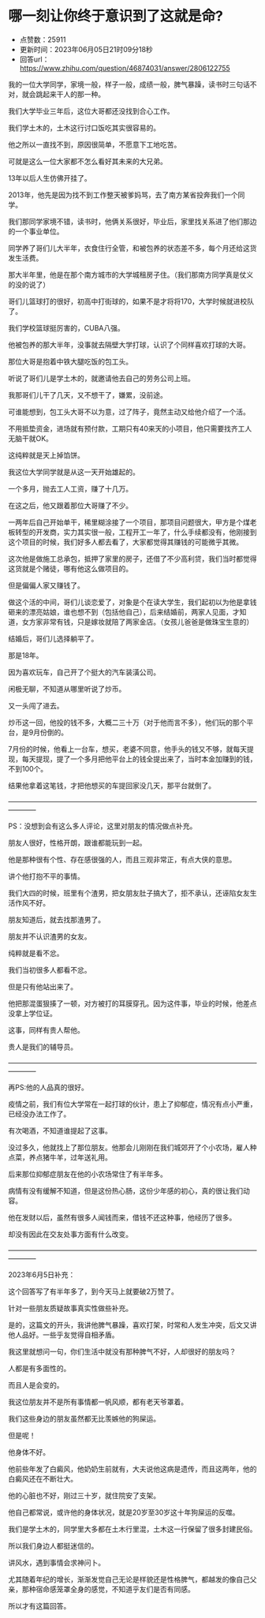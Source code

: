 # 哪一刻让你终于意识到了这就是命?
- 点赞数：25911
- 更新时间：2023年06月05日21时09分18秒
- 回答url：https://www.zhihu.com/question/46874031/answer/2806122755
<body>
 <p data-pid="pxr1p3Fi">我的一位大学同学，家境一般，样子一般，成绩一般，脾气暴躁，读书时三句话不对，就会跳起来干人的那一种。</p>
 <p data-pid="A94_utM9">我们大学毕业三年后，这位大哥都还没找到合心工作。</p>
 <p data-pid="5RhIO38W">我们学土木的，土木这行讨口饭吃其实很容易的。</p>
 <p data-pid="wPPE-iYJ">他之所以一直找不到，原因很简单，不愿意下工地吃苦。</p>
 <p data-pid="s8izL9Lz">可就是这么一位大家都不怎么看好其未来的大兄弟。</p>
 <p data-pid="-ZzSVDqV">13年以后人生仿佛开挂了。</p>
 <p data-pid="v3Ca5Pbw">2013年，他先是因为找不到工作整天被爹妈骂，去了南方某省投奔我们一个同学。</p>
 <p data-pid="VeZFn4B1">我们那同学家境不错，读书时，他俩关系很好，毕业后，家里找关系进了他们那边的一个事业单位。</p>
 <p data-pid="9OGsoX27">同学养了哥们儿大半年，衣食住行全管，和被包养的状态差不多，每个月还给这货发生活费。</p>
 <p data-pid="p4kSKXT1">那大半年里，他是在那个南方城市的大学城租房子住。（我们那南方同学真是仗义的没的说了）</p>
 <p data-pid="VEAyZ76s">哥们儿篮球打的很好，初高中打街球的，如果不是才将将170，大学时候就进校队了。</p>
 <p data-pid="O5y-w36Z">我们学校篮球挺厉害的，CUBA八强。</p>
 <p data-pid="6LQScTK_">他被包养的那大半年，没事就去隔壁大学打球，认识了个同样喜欢打球的大哥。</p>
 <p data-pid="mGfLVhRu">那位大哥是抱着中铁大腿吃饭的包工头。</p>
 <p data-pid="j_ilRBZV">听说了哥们儿是学土木的，就邀请他去自己的劳务公司上班。</p>
 <p data-pid="9wq4PWH6">我那哥们儿干了几天，又不想干了，嫌累，没前途。</p>
 <p data-pid="HfagBTkQ">可谁能想到，包工头大哥不以为意，过了阵子，竟然主动又给他介绍了一个活。</p>
 <p data-pid="ZR14aGN_">不用抵垫资金，进场就有预付款，工期只有40来天的小项目，他只需要找齐工人无脑干就OK。</p>
 <p data-pid="VqOsDvd8">这纯粹就是天上掉馅饼。</p>
 <p data-pid="8LZWCq5m">我这位大学同学就是从这一天开始雄起的。</p>
 <p data-pid="zgP-tb6I">一个多月，抛去工人工资，赚了十几万。</p>
 <p data-pid="UpseK0xo">在这之后，他又跟着那位大哥赚了不少。</p>
 <p data-pid="eW45lmbQ">一两年后自己开始单干，稀里糊涂接了一个项目，那项目问题很大，甲方是个煤老板转型的开发商，实力其实很一般，工程开工一年了，什么手续都没有，他刚接到这个项目的时候，我们好多人都去看了，大家都觉得其赚钱的可能微乎其微。</p>
 <p data-pid="6NF35V71">这次他是做施工总承包，抵押了家里的房子，还借了不少高利贷，我们当时都觉得这货就是个赌徒，哪有他这么做项目的。</p>
 <p data-pid="7mJ-psPR">但是偏偏人家又赚钱了。</p>
 <p data-pid="t5QcaORh">做这个活的中间，哥们儿谈恋爱了，对象是个在读大学生，我们起初以为他是拿钱砸来的漂亮姑娘，谁也想不到（包括他自己），后来结婚前，两家人见面，才知道，女方家非常有钱，只是嫁妆就陪了两家金店。（女孩儿爸爸是做珠宝生意的）</p>
 <p data-pid="OTAt0TEp">结婚后，哥们儿选择躺平了。</p>
 <p data-pid="CuKv9DvF">那是18年。</p>
 <p data-pid="sxfBrY-D">因为喜欢玩车，自己开了个挺大的汽车装潢公司。</p>
 <p data-pid="oKucpLJM">闲极无聊，不知道从哪里听说了炒币。</p>
 <p data-pid="3znVK8H0">又一头闯了进去。</p>
 <p data-pid="z9cIzWpM">炒币这一回，他投的钱不多，大概二三十万（对于他而言不多），他们玩的那个平台，是9月份倒的。</p>
 <p data-pid="Kb8MWGGK">7月份的时候，他看上一台车，想买，老婆不同意，他手头的钱又不够，就每天提现，每天提现，提了一个多月把他平台上的钱全提出来了，当时本金加赚到的钱，不到100个。</p>
 <p data-pid="YYWVjHq9">结果他拿着这笔钱，才把他想买的车提回家没几天，那平台就倒了。</p>
 <p data-pid="yQLalo8i">————————————————————————————————————————</p>
 <p data-pid="PxB6EnS1">PS：没想到会有这么多人评论，这里对朋友的情况做点补充。</p>
 <p data-pid="rPl4jhKH">朋友人很好，性格开朗，跟谁都能玩到一起。</p>
 <p data-pid="f5NYuth7">他是那种很有个性、存在感很强的人，而且三观非常正，有点大侠的意思。</p>
 <p data-pid="BzX27bwi">讲个他打抱不平的事情。</p>
 <p data-pid="MKyw77Mr">我们大四的时候，班里有个渣男，把女朋友肚子搞大了，拒不承认，还诬陷女友生活作风不好。</p>
 <p data-pid="uWJQiffE">朋友知道后，就去找那渣男了。</p>
 <p data-pid="RHg9THcN">朋友并不认识渣男的女友。</p>
 <p data-pid="HL57uxHc">纯粹就是看不忿。</p>
 <p data-pid="XSVcLNCf">我们当初很多人都看不忿。</p>
 <p data-pid="Qnem_ldP">但是只有他站出来了。</p>
 <p data-pid="il_BYSzC">他把那混蛋狠揍了一顿，对方被打的耳膜穿孔。因为这件事，毕业的时候，他差点没拿上学位证。</p>
 <p data-pid="yCWEL0fR">这事，同样有贵人帮他。</p>
 <p data-pid="zECMJoAD">贵人是我们的辅导员。</p>
 <p data-pid="l5W5ESQu">————————————————————————————————————————</p>
 <p data-pid="NoyvRQdk">再PS:他的人品真的很好。</p>
 <p data-pid="jXTcuSBP">疫情之前，我们有位大学常在一起打球的伙计，患上了抑郁症，情况有点小严重，已经没办法工作了。</p>
 <p data-pid="fSyA3mzs">有次喝酒，不知道谁提起了这事。</p>
 <p data-pid="NEGuUUxy">没过多久，他就找上了那位朋友。他那会儿刚刚在我们城郊开了个小农场，雇人种点菜，养点猪牛羊，过年送礼用。</p>
 <p data-pid="xAnT9U4E">后来那位抑郁症朋友在他的小农场常住了有半年多。</p>
 <p data-pid="QI3XEm_9">病情有没有缓解不知道，但是这份热心肠，这份少年感的初心，真的很让我们动容。</p>
 <p data-pid="KEtwDGG_">他在发财以后，虽然有很多人闻钱而来，借钱不还这种事，他经历了很多。</p>
 <p data-pid="HLnz4liQ">却没有因此在交友处事方面有什么改变。</p>
 <p data-pid="VMNvAzkt">————————————————————————————————————————</p>
 <p data-pid="vetjOFZN">2023年6月5日补充：</p>
 <p data-pid="D-7sCy6r">这个回答写了有半年多了，到今天马上就要破2万赞了。</p>
 <p data-pid="Ft0X1sU9">针对一些朋友质疑故事真实性做些补充。</p>
 <p data-pid="SVyNlUkD">是的，这篇文的开头，我讲他脾气暴躁，喜欢打架，时常和人发生冲突，后文又讲他人品好。一些乎友觉得自相矛盾。</p>
 <p data-pid="kwLR9awv">我这里就想问一句，你们生活中就没有那种脾气不好，人却很好的朋友吗？</p>
 <p data-pid="qYvZSUaS">人都是有多面性的。</p>
 <p data-pid="0Xb-Wzb3">而且人是会变的。</p>
 <p data-pid="11yunyg9">我这位朋友并不是所有事情都一帆风顺，都有老天爷罩着。</p>
 <p data-pid="SzNFpv9F">我们这些身边的朋友虽然都无比羡嫉他的狗屎运。</p>
 <p data-pid="NUE1DyRf">但是呢！</p>
 <p data-pid="1KM9AdUj">他身体不好。</p>
 <p data-pid="bdCCL3Rf">他前些年发了白癜风，他奶奶生前就有，大夫说他这病是遗传，而且这两年，他的白癜风还在不断壮大。</p>
 <p data-pid="538i9ZHN">他的心脏也不好，刚过三十岁，就住院安了支架。</p>
 <p data-pid="9a8kGK6b">他自己都常说，或许他的身体状况，就是20岁至30岁这十年狗屎运的反噬。</p>
 <p data-pid="G-ZL-nv_">我们是学土木的，同学里大多都在土木行里混，土木这一行保留了很多封建民俗。</p>
 <p data-pid="nYX6BbQw">所以我们身边人都挺迷信的。</p>
 <p data-pid="5vQGPFXa">讲风水，遇到事情会求神问卜。</p>
 <p data-pid="8ZijpVE4">尤其随着年纪的增长，渐渐发觉自己无论是样貌还是性格脾气，都越发的像自己父亲，那种宿命感笼罩全身的感觉，不知道乎友们是否有同感。</p>
 <p data-pid="dxsUv09i">所以才有这篇回答。</p>
</body>